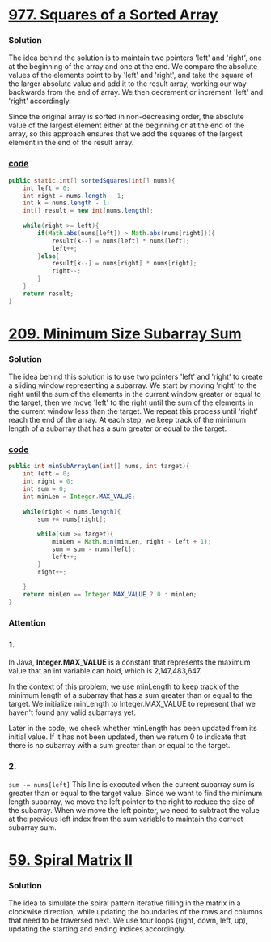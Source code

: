 # [977. Squares of a Sorted Array](https://leetcode.com/problems/squares-of-a-sorted-array/)

### Solution

The idea behind the solution is to maintain two pointers 'left' and 
'right', one at the beginning of the array and one at the end. We 
compare the absolute values of the elements point to by 'left' and 
'right', and take the square of the larger absolute value and add it 
to the result array, working our way backwards from the end of array.
We then decrement or increment 'left' and 'right' accordingly.

Since the original array is sorted in non-decreasing order, the
absolute value of the largest element either at the beginning or 
at the end of the array, so this approach ensures that we add the 
squares of the largest element in the end of the result array.

### [code](../src/main/java/day1_5/Day2T977.java)

```java
public static int[] sortedSquares(int[] nums){
    int left = 0;
    int right = nums.length - 1;
    int k = nums.length - 1;
    int[] result = new int[nums.length];
    
    while(right >= left){
        if(Math.abs(nums[left]) > Math.abs(nums[right])){
            result[k--] = nums[left] * nums[left];
            left++;
        }else{
            result[k--] = nums[right] * nums[right];
            right--;
        }
    }
    return result;
}
```


# [209. Minimum Size Subarray Sum](https://leetcode.com/problems/minimum-size-subarray-sum/)

### Solution

The idea behind this solution is to use two pointers 'left' and 'right'
to create a sliding window representing a subarray. We start by moving
'right' to the right until the sum of the elements in the current
window greater or equal to the target, then we move 'left' to the
right until the sum of the elements in the current window less than
the target. We repeat this process until 'right' reach the end of 
the array. At each step, we keep track of the minimum length of a 
subarray that has a sum greater or equal to the target.

### [code](../src/main/java/day1_5/Day2T209.java)
```java
public int minSubArrayLen(int[] nums, int target){
    int left = 0;
    int right = 0;
    int sum = 0;
    int minLen = Integer.MAX_VALUE;
    
    while(right < nums.length){
        sum += nums[right];
        
        while(sum >= target){
            minLen = Math.min(minLen, right - left + 1);
            sum = sum - nums[left];
            left++;
        }
        right++;
    
    }
    return minLen == Integer.MAX_VALUE ? 0 : minLen;
}
```

### Attention

### 1.

In Java, **Integer.MAX_VALUE** is a constant that represents the maximum value that an int variable can hold, which is 2,147,483,647.

In the context of this problem, we use minLength to keep track of the minimum length of a subarray that has a sum greater than or equal to the target. We initialize minLength to Integer.MAX_VALUE to represent that we haven't found any valid subarrays yet.

Later in the code, we check whether minLength has been updated from its initial value. If it has not been updated, then we return 0 to indicate that there is no subarray with a sum greater than or equal to the target.

### 2.
`sum -= nums[left]`
This line is executed when the current subarray sum is greater than or equal to the target value. Since we want to find the minimum length subarray, we move the left pointer to the right to reduce the size of the subarray. When we move the left pointer, we need to subtract the value at the previous left index from the sum variable to maintain the correct subarray sum. 

# [59. Spiral Matrix II](https://leetcode.com/problems/spiral-matrix-ii/)

### Solution

The idea to simulate the spiral pattern iterative filling in the 
matrix in a clockwise direction, while updating the boundaries of
the rows and columns that need to be traversed next. We use four loops
(right, down, left, up), updating the starting and ending indices
accordingly.

